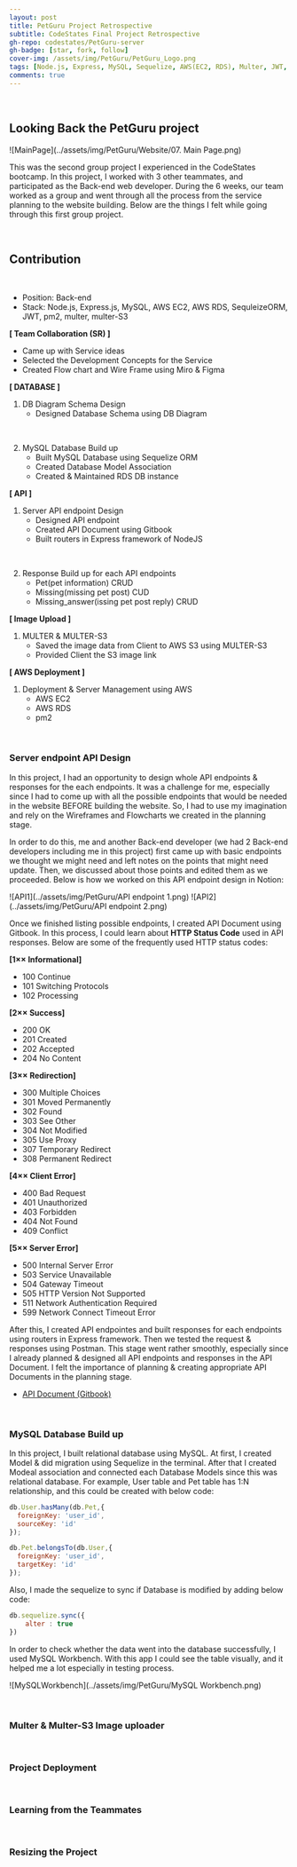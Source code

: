 ```yaml
---
layout: post
title: PetGuru Project Retrospective
subtitle: CodeStates Final Project Retrospective
gh-repo: codestates/PetGuru-server
gh-badge: [star, fork, follow]
cover-img: /assets/img/PetGuru/PetGuru_Logo.png
tags: [Node.js, Express, MySQL, Sequelize, AWS(EC2, RDS), Multer, JWT, PM2]
comments: true
---
```

<br>

## Looking Back the PetGuru project

  ![MainPage](../assets/img/PetGuru/Website/07. Main Page.png)

This was the second group project I experienced in the CodeStates bootcamp. In this project, I worked with 3 other teammates, and participated as the Back-end web developer. During the 6 weeks, our team worked as a group and went through all the process from the service planning to the website building. Below are the things I felt while going through this first group project.

<br>

## Contribution

<br>

- Position: Back-end
- Stack: Node.js, Express.js, MySQL, AWS EC2, AWS RDS, SequleizeORM, JWT, pm2, multer, multer-S3


**[ Team Collaboration (SR) ]**

- Came up with Service ideas
- Selected the Development Concepts for the Service
- Created Flow chart and Wire Frame using Miro & Figma

**[ DATABASE ]**

1. DB Diagram Schema Design
    - Designed Database Schema using DB Diagram

<br>
    
2. MySQL Database Build up
    - Built MySQL Database using Sequelize ORM
    - Created Database Model Association
    - Created & Maintained RDS DB instance
    

**[ API ]**

1. Server API endpoint Design
    - Designed API endpoint
    - Created API Document using Gitbook
    - Built routers in Express framework of NodeJS

<br>
    
2. Response Build up for each API endpoints
    - Pet(pet information) CRUD
    - Missing(missing pet post) CUD
    - Missing_answer(issing pet post reply) CRUD
    

**[ Image Upload ]**

1. MULTER & MULTER-S3
    - Saved the image data from Client to AWS S3 using MULTER-S3
    - Provided Client the S3 image link


**[ AWS Deployment ]**

1. Deployment & Server Management using AWS
    - AWS EC2
    - AWS RDS
    - pm2



<br>

### Server endpoint API Design

In this project, I had an opportunity to design whole API endpoints & responses for the each endpoints. It was a challenge for me, especially since I had to come up with all the possible endpoints that would be needed in the website BEFORE building the website. So, I had to use my imagination and rely on the Wireframes and Flowcharts we created in the planning stage. 

In order to do this, me and another Back-end developer (we had 2 Back-end developers including me in this project) first came up with basic endpoints we thought we might need and left notes on the points that might need update. Then, we discussed about those points and edited them as we proceeded. Below is how we worked on this API endpoint design in Notion:

  ![API1](../assets/img/PetGuru/API endpoint 1.png)
  ![API2](../assets/img/PetGuru/API endpoint 2.png)

Once we finished listing possible endpoints, I created API Document using Gitbook. In this process, I could learn about **HTTP Status Code** used in API responses. Below are some of the frequently used HTTP status codes:

**[1×× Informational]**

- 100 Continue
- 101 Switching Protocols
- 102 Processing

**[2×× Success]**

- 200 OK
- 201 Created
- 202 Accepted
- 204 No Content

**[3×× Redirection]**

- 300 Multiple Choices
- 301 Moved Permanently
- 302 Found
- 303 See Other
- 304 Not Modified
- 305 Use Proxy
- 307 Temporary Redirect
- 308 Permanent Redirect

**[4×× Client Error]**

- 400 Bad Request
- 401 Unauthorized
- 403 Forbidden
- 404 Not Found
- 409 Conflict

**[5×× Server Error]**

- 500 Internal Server Error
- 503 Service Unavailable
- 504 Gateway Timeout
- 505 HTTP Version Not Supported
- 511 Network Authentication Required
- 599 Network Connect Timeout Error


After this, I created API endpointes and built responses for each endpoints using routers in Express framework. Then we tested the request & responses using Postman. This stage went rather smoothly, especially since I already planned & designed all API endpoints and responses in the API Document. I felt the importance of planning & creating appropriate API Documents in the planning stage.

* [API Document (Gitbook)](https://petguru.gitbook.io/petguru-gitbook/ "https://petguru.gitbook.io/petguru-gitbook/")

<br>

### MySQL Database Build up

In this project, I built relational database using MySQL. At first, I created Model & did migration using Sequelize in the terminal. After that I created Modeal association and connected each Database Models since this was relational database. For example, User table and Pet table has 1:N relationship, and this could be created with below code:


```javascript
db.User.hasMany(db.Pet,{
  foreignKey: 'user_id',
  sourceKey: 'id'
});

db.Pet.belongsTo(db.User,{
  foreignKey: 'user_id',
  targetKey: 'id'
});
```

Also, I made the sequelize to sync if Database is modified by adding below code:

```javascript
db.sequelize.sync({
	alter : true
})
```

In order to check whether the data went into the database successfully, I used MySQL Workbench. With this app I could see the table visually, and it helped me a lot especially in testing process.

  ![MySQLWorkbench](../assets/img/PetGuru/MySQL Workbench.png)


<br>

### Multer & Multer-S3 Image uploader


<br>

### Project Deployment


<br>

### Learning from the Teammates



<br>

### Resizing the Project

